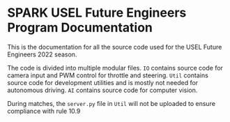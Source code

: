 # SPARK USEL Future Engineers Program Documentation

This is the documentation for all the source code used for the USEL Future Engineers 2022 season.

The code is divided into multiple modular files. `IO` contains source code for camera input and PWM control for throttle and steering. `Util` contains source code for development utilities and is mostly not needed for autonomous driving. `AI` contains source code for computer vision.

During matches, the `server.py` file in `Util` will not be uploaded to ensure compliance with rule 10.9